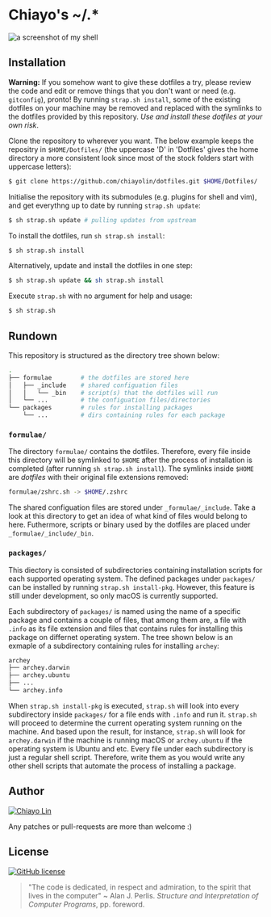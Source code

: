 # Chiayo's ~/.\*

![a screenshot of my shell](http://i.imgur.com/RsWMhK0.png?1)

## Installation

**Warning:** If you somehow want to give these dotfiles a try, please review
the code and edit or remove things that you don't want or need (e.g. `gitconfig`),
pronto! By running `strap.sh install`, some of the existing dotfiles on your 
machine may be removed and replaced with the symlinks to the dotfiles provided by 
this repository. _Use and install these dotfiles at your own risk_.

Clone the repository to wherever you want. The below example keeps the repositry
in `$HOME/Dotfiles/` (the uppercase 'D' in 'Dotfiles' gives the home directory
a more consistent look since most of the stock folders start with uppercase
letters):

```sh
$ git clone https://github.com/chiayolin/dotfiles.git $HOME/Dotfiles/
```

Initialise the repository with its submodules (e.g. plugins for
shell and vim), and get everythng up to date by running 
`strap.sh update`:

```sh
$ sh strap.sh update # pulling updates from upstream
```

To install the dotfiles, run `sh strap.sh install`:

```sh
$ sh strap.sh install
```

Alternatively, update and install the dotfiles in one step:

```sh
$ sh strap.sh update && sh strap.sh install
```

Execute `strap.sh` with no argument for help and usage:

```sh
$ sh strap.sh
```

## Rundown

This repository is structured as the directory tree shown below:

```sh
.
├── formulae        # the dotfiles are stored here
│   ├── _include    # shared configuation files
│   │   └── _bin    # script(s) that the dotfiles will run
│   └── ...         # the configuation files/directories
└── packages        # rules for installing packages
    └── ...         # dirs containing rules for each package
```

### `formulae/`
The directory `formulae/` contains the dotfiles. Therefore, every file inside 
this directory will be symlinked to `$HOME` after the process of installation 
is completed (after running `sh strap.sh install`). The symlinks inside 
`$HOME` are _dotfiles_ with their original file extensions removed:

```sh
formulae/zshrc.sh -> $HOME/.zshrc
```

The shared configuation files are stored under `_formulae/_include`. Take a 
look at this directory to get an idea of what kind of files would belong to
here. Futhermore, scripts or binary used by the dotfiles are placed under
`_formulae/_include/_bin`. 

### `packages/`

This diectory is consisted of subdirectories containing installation scripts
for each supported operating system. The defined packages under `packages/`
can be installed by running `strap.sh install-pkg`. However, this feature is 
still under development, so only macOS is currently supported.

Each subdirectory of `packages/` is named using the name of a specific package and 
contains a couple of files, that among them are, a file with `.info` as its file
extension and files that contains rules for installing this package on differnet 
operating system. The tree shown below is an exmaple of a subdirectory containing
rules for installing `archey`:

```sh
archey
├── archey.darwin
├── archey.ubuntu
├── ...
└── archey.info
```

When `strap.sh install-pkg` is executed, `strap.sh` will look into every
subdirectory inside `packages/` for a file ends with `.info` and run it.
`strap.sh` will proceed to determine the current operating system running on 
the machine. And based upon the result, for instance, `strap.sh` will look for 
`archey.darwin` if the machine is running macOS or `archey.ubuntu` if the
operating system is Ubuntu and etc. Every file under each subdirectory is just
a regular shell script. Therefore, write them as you would write any other shell 
scripts that automate the process of installing a package.

## Author

[![Chiayo Lin](https://img.shields.io/badge/author-Chiayo%20Lin-green.svg)](mailto:chiayo.lin@gmail.com)

Any patches or pull-requests are more than welcome :)

## License
[![GitHub license](https://img.shields.io/github/license/mashape/apistatus.svg)](https://raw.githubusercontent.com/chiayolin/dotfiles/master/LICENSE.txt)
> "The code is dedicated, in respect and admiration, to the spirit that lives in
   the computer" ~ Alan J. Perlis. _Structure and Interpretation of 
  Computer Programs_, pp. foreword.
